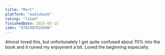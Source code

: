```yaml
---
title: "Mort"
platform: "audiobook"
rating: "liked"
finishedDate: 2025-03-15
isbn: "9781407034508"
---
```


Almost loved this, but unfortunately I got quite confused about 70% into the book and it ruined my enjoyment a bit. Loved the beginning especially.
